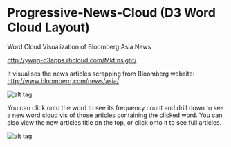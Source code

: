 Progressive-News-Cloud (D3 Word Cloud Layout)
======================

Word Cloud Visualization of Bloomberg Asia News

http://ywng-d3apps.rhcloud.com/MktInsight/

It visualises the news articles scrapping from Bloomberg website: http://www.bloomberg.com/news/asia/

![alt tag](https://raw.github.com/ywng/Progressive-News-Cloud/master/screen%20shot%20main.png)



You can click onto the word to see its frequency count and drill down to see a new word cloud vis of those articles containing the clicked word. You can also view the new articles title on the top, or click onto it to see full articles.

![alt tag](https://raw.github.com/ywng/Progressive-News-Cloud/master/screen%20shot%20sub.png)
